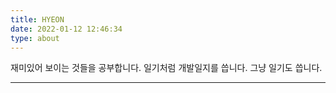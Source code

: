 ```yaml
---
title: HYEON
date: 2022-01-12 12:46:34
type: about
---
```


재미있어 보이는 것들을 공부합니다.
일기처럼 개발일지를 씁니다. 그냥 일기도 씁니다.



-------
